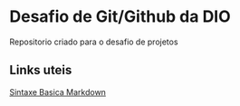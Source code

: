 # Desafio de Git/Github da DIO
Repositorio criado para o desafio de projetos

## Links uteis
[Sintaxe Basica Markdown](https://www.markdownguide.org/basic-sintax)
